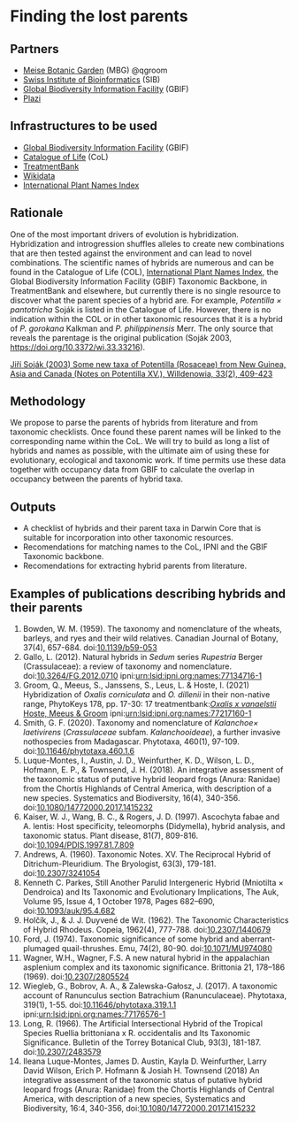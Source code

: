 # Finding the lost parents

## Partners
* [Meise Botanic Garden](https://www.plantentuinmeise.be/en/) (MBG) @qgroom
* [Swiss Institute of Bioinformatics](https://www.sib.swiss/) (SIB)
* [Global Biodiversity Information Facility](https://www.gbif.org/) (GBIF)
* [Plazi](http://www.plazi.org/)

## Infrastructures to be used 
* [Global Biodiversity Information Facility](https://www.gbif.org/) (GBIF)
* [Catalogue of Life](https://www.catalogueoflife.org/) (CoL)
* [TreatmentBank](http://plazi.org/resources/treatmentbank/)
* [Wikidata](https://www.wikidata.org/wiki/Wikidata:Main_Page)
* [International Plant Names Index](https://www.ipni.org/)

## Rationale
One of the most important drivers of evolution is hybridization. Hybridization and introgression shuffles alleles to create new combinations that are then tested against the environment and can 
lead to novel combinations. The scientific names of hybrids are numerous and can be found in the Catalogue of Life (COL), [International Plant Names Index](https://www.ipni.org/), the Global Biodiversity Information Facility (GBIF) Taxonomic Backbone, 
in TreatmentBank and elsewhere, but currently there is no single resource to discover what the parent species of a hybrid are. For example, *Potentilla × pantotricha* Soják is listed in the Catalogue of Life. However, there is no indication within the COL or in other taxonomic resources that it is a hybrid of *P. gorokana* Kalkman and *P. philippinensis* Merr. The only source that reveals the parentage is the original publication (Soják 2003, https://doi.org/10.3372/wi.33.33216).

[Jiří Soják (2003) Some new taxa of Potentilla (Rosaceae) from New Guinea, Asia and Canada (Notes on Potentilla XV.), Willdenowia, 33(2), 409-423](https://bioone.org/journals/willdenowia/volume-33/issue-2/wi.33.33216/Some-new-taxa-of-Potentilla-Rosaceae-from-New-Guinea-Asia/10.3372/wi.33.33216.full)

## Methodology
We propose to parse the parents of hybrids from literature and from taxonomic checklists. Once found these parent names will be linked to the corresponding name within the CoL. We will try to build as long a list of hybrids and names as possible, with the ultimate aim of using these for evolutionary, ecological and taxonomic work. If time permits use these data together with occupancy data from GBIF to calculate the overlap in occupancy between the parents of hybrid taxa.

## Outputs
* A checklist of hybrids and their parent taxa in Darwin Core that is suitable for incorporation into other taxonomic resources.
* Recomendations for matching names to the CoL, IPNI and the GBIF Taxonomic backbone.
* Recomendations for extracting hybrid parents from literature.

## Examples of publications describing hybrids and their parents

1. Bowden, W. M. (1959). The taxonomy and nomenclature of the wheats, barleys, and ryes and their wild relatives. Canadian Journal of Botany, 37(4), 657-684. doi:[10.1139/b59-053](https://doi.org/10.1139/b59-053)
2. Gallo, L. (2012). Natural hybrids in *Sedum* series *Rupestria* Berger (Crassulaceae): a review of taxonomy and nomenclature. doi:[10.3264/FG.2012.0710](https://doi.org/10.3264/FG.2012.0710) ipni:[urn:lsid:ipni.org:names:77134716-1](https://ipni.org/urn:lsid:ipni.org:names:77134716-1)
3. Groom, Q., Meeus, S., Janssens, S., Leus, L. & Hoste, I. (2021) Hybridization of *Oxalis corniculata* and *O. dillenii* in their non-native range, PhytoKeys 178, pp. 17-30: 17	treatmentbank:[*Oxalis x vanaelstii* Hoste, Meeus & Groom](http://tb.plazi.org/GgServer/html/3D6059855F755A24B6622DE1D140E5C5) ipni:[urn:lsid:ipni.org:names:77217160-1](https://ipni.org/urn:lsid:ipni.org:names:77217160-1)
4. Smith, G. F. (2020). Taxonomy and nomenclature of *Kalanchoe× laetivirens* (*Crassulaceae* subfam. *Kalanchooideae*), a further invasive nothospecies from Madagascar. Phytotaxa, 460(1), 97-109. doi:[10.11646/phytotaxa.460.1.6](https://doi.org/10.11646/phytotaxa.460.1.6)
5. Luque-Montes, I., Austin, J. D., Weinfurther, K. D., Wilson, L. D., Hofmann, E. P., & Townsend, J. H. (2018). An integrative assessment of the taxonomic status of putative hybrid leopard frogs (Anura: Ranidae) from the Chortís Highlands of Central America, with description of a new species. Systematics and Biodiversity, 16(4), 340-356. doi:[10.1080/14772000.2017.1415232](https://doi.org/10.1080/14772000.2017.1415232)
6. Kaiser, W. J., Wang, B. C., & Rogers, J. D. (1997). Ascochyta fabae and A. lentis: Host specificity, teleomorphs (Didymella), hybrid analysis, and taxonomic status. Plant disease, 81(7), 809-816. doi:[10.1094/PDIS.1997.81.7.809](https://doi.org/10.1094/PDIS.1997.81.7.809)
7. Andrews, A. (1960). Taxonomic Notes. XV. The Reciprocal Hybrid of Ditrichum-Pleuridium. The Bryologist, 63(3), 179-181. doi:[10.2307/3241054](https://doi.org/10.2307/3241054)
8. Kenneth C. Parkes, Still Another Parulid Intergeneric Hybrid (Mniotilta × Dendroica) and Its Taxonomic and Evolutionary Implications, The Auk, Volume 95, Issue 4, 1 October 1978, Pages 682–690, doi:[10.1093/auk/95.4.682](https://doi.org/10.1093/auk/95.4.682)
9. Holčík, J., & J. J. Duyvené de Wit. (1962). The Taxonomic Characteristics of Hybrid Rhodeus. Copeia, 1962(4), 777-788. doi:[10.2307/1440679](https://doi.org/10.2307/1440679)
10. Ford, J. (1974). Taxonomic significance of some hybrid and aberrant-plumaged quail-thrushes. Emu, 74(2), 80-90. doi:[10.1071/MU974080](https://doi.org/10.1071/MU974080)
11. Wagner, W.H., Wagner, F.S. A new natural hybrid in the appalachian asplenium complex and its taxonomic significance. Brittonia 21, 178–186 (1969). doi:[10.2307/2805524](https://doi.org/10.2307/2805524)
12. Wiegleb, G., Bobrov, A. A., & Zalewska-Gałosz, J. (2017). A taxonomic account of Ranunculus section Batrachium (Ranunculaceae). Phytotaxa, 319(1), 1-55. doi:[10.11646/phytotaxa.319.1.1](https://doi.org/10.11646/phytotaxa.319.1.1) ipni:[urn:lsid:ipni.org:names:77176576-1](https://ipni.org/urn:lsid:ipni.org:names:77176576-1)
13. Long, R. (1966). The Artificial Intersectional Hybrid of the Tropical Species Ruellia brittoniana x R. occidentalis and Its Taxonomic Significance. Bulletin of the Torrey Botanical Club, 93(3), 181-187. doi:[10.2307/2483579](https://doi.org/10.2307/2483579)
14. Ileana Luque-Montes, James D. Austin, Kayla D. Weinfurther, Larry David Wilson, Erich P. Hofmann & Josiah H. Townsend (2018) An integrative assessment of the taxonomic status of putative hybrid leopard frogs (Anura: Ranidae) from the Chortís Highlands of Central America, with description of a new species, Systematics and Biodiversity, 16:4, 340-356, doi:[10.1080/14772000.2017.1415232](https://doi.org/10.1080/14772000.2017.1415232)


